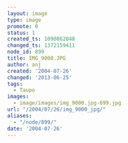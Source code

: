```yaml
---
layout: image
type: image
promote: 0
status: 1
created_ts: 1090862048
changed_ts: 1372159411
node_id: 899
title: IMG_9000.JPG
author: anj
created: '2004-07-26'
changed: '2013-06-25'
tags:
  - Taupo
images:
  - image/images/img_9000.jpg-899.jpg
url: "/2004/07/26/img_9000_jpg/"
aliases:
  - "/node/899/"
date: '2004-07-26'
---
```


